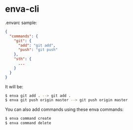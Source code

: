 # enva-cli

.envarc sample:

```json
{
  "commands": {
    "git": {
      "add": "git add",
      "push": "git push"
    },
    "sth": {
      ...
    }
  }
}
```

It will be:
```bash
$ enva git add . --> git add .
$ enva git push origin master --> git push origin master
```

You can also add commands using these enva commands:
```bash
$ enva command create
$ enva command delete
```